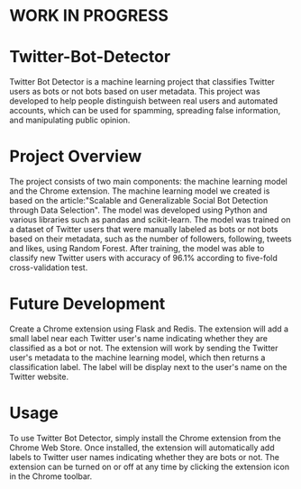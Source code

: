 # WORK IN PROGRESS

# Twitter-Bot-Detector

Twitter Bot Detector is a machine learning project that classifies Twitter users as bots or not bots based on user metadata. This project was developed to help people distinguish between real users and automated accounts, which can be used for spamming, spreading false information, and manipulating public opinion.

# Project Overview
The project consists of two main components: the machine learning model and the Chrome extension. 
The machine learning model we created is based on the article:"Scalable and Generalizable Social Bot Detection through Data Selection". 
The model was developed using Python and various libraries such as pandas and scikit-learn. The model was trained on a dataset of Twitter users that were manually labeled as bots or not bots based on their metadata, such as the number of followers, following, tweets and likes, using Random Forest. 
After training, the model was able to classify new Twitter users with accuracy of 96.1% according to five-fold cross-validation test.

# Future Development
Create a Chrome extension using Flask and Redis. The extension will add a small label near each Twitter user's name indicating whether they are classified as a bot or not. The extension will work by sending the Twitter user's metadata to the machine learning model, which then returns a classification label. The label will be display next to the user's name on the Twitter website.

# Usage
To use Twitter Bot Detector, simply install the Chrome extension from the Chrome Web Store. Once installed, the extension will automatically add labels to Twitter user names indicating whether they are bots or not. The extension can be turned on or off at any time by clicking the extension icon in the Chrome toolbar.

